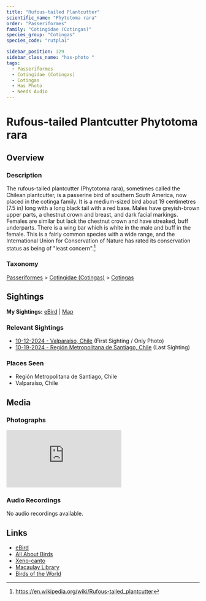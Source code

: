 ```yaml
---
title: "Rufous-tailed Plantcutter"
scientific_name: "Phytotoma rara"
order: "Passeriformes"
family: "Cotingidae (Cotingas)"
species_group: "Cotingas"
species_code: "rutpla1"

sidebar_position: 329
sidebar_class_name: "has-photo "
tags: 
  - Passeriformes
  - Cotingidae (Cotingas)
  - Cotingas
  - Has Photo
  - Needs Audio
---
```


# Rufous-tailed Plantcutter <span className='sci_name'>Phytotoma rara</span>

## Overview

### Description
The rufous-tailed plantcutter (Phytotoma rara), sometimes called the Chilean plantcutter, is a passerine bird of southern South America, now placed in the cotinga family. It is a medium-sized bird about 19 centimetres (7.5 in) long with a long black tail with a red base. Males have greyish-brown upper parts, a chestnut crown and breast, and dark facial markings. Females are similar but lack the chestnut crown and have streaked, buff underparts. There is a wing bar which is white in the male and buff in the female. This is a fairly common species with a wide range, and the International Union for Conservation of Nature has rated its conservation status as being of "least concern".[^1]

[^1]: https://en.wikipedia.org/wiki/Rufous-tailed_plantcutter

### Taxonomy
[Passeriformes](/tags/passeriformes) > [Cotingidae (Cotingas)](/tags/cotingidae-cotingas) > [Cotingas](/tags/cotingas)


## Sightings

**My Sightings:** [eBird](https://ebird.org/lifelist?r=world&time=life&spp=rutpla1) | [Map](/map?species_code=rutpla1)

### Relevant Sightings

* [10-12-2024 - Valparaíso, Chile](https://ebird.org/checklist/S198994043) (First Sighting / Only Photo)
* [10-19-2024 - Región Metropolitana de Santiago, Chile](https://ebird.org/checklist/S199524278) (Last Sighting)

### Places Seen

* Región Metropolitana de Santiago, Chile
* Valparaíso, Chile



## Media
### Photographs
<iframe className="photo_iframe vertical" src="https://macaulaylibrary.org/asset/625246687/embed" frameBorder="0" allowFullScreen></iframe>

### Audio Recordings
No audio recordings available.

## Links
* [eBird](https://ebird.org/species/rutpla1) 
* [All About Birds](https://www.allaboutbirds.org/guide/rutpla1) 
* [Xeno-canto](https://www.xeno-canto.org/species/phytotoma-rara) 
* [Macaulay Library](https://search.macaulaylibrary.org/catalog?taxonCode=rutpla1&sort=rating_rank_desc)
* [Birds of the World](https://birdsoftheworld.org/bow/species/rutpla1)

